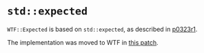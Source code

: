 # `std::expected`

`WTF::Expected` is based on `std::expected`, as described in [p0323r1](http://wg21.link/p0323r1).

The implementation was moved to WTF in [this patch](https://bugs.webkit.org/show_bug.cgi?id=164526).
